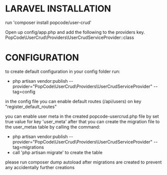 # LARAVEL INSTALLATION #

run 'composer install popcode/user-crud'

Open up config/app.php and add the following to the providers key.
PopCode\UserCrud\Providers\UserCrudServiceProvider::class

# CONFIGURATION #
to create default configuration in your config folder run:
- php artisan vendor:publish --provider="PopCode\UserCrud\Providers\UserCrudServiceProvider" --tag=config

in the config file you can enable default routes (/api/users) on key "register_default_routes"

you can enable user meta in the created popcode-usercrud.php file by set true value for key 'user_meta'
after that you can create the migration file to the user_metas table by calling the command:
- php artisan vendor:publish --provider="PopCode\UserCrud\Providers\UserCrudServiceProvider" --tag=migrations
- call 'php artisan migrate' to create the table

please run composer dump autoload after migrations are created to prevent any accidentally further creations

